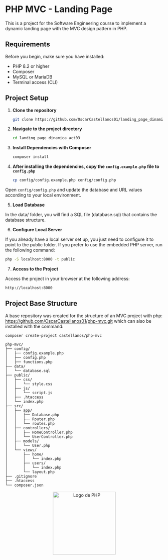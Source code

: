 # PHP MVC - Landing Page
This is a project for the Software Engineering course to implement a dynamic landing page with the MVC design pattern in PHP.

## Requirements

Before you begin, make sure you have installed:

- PHP 8.2 or higher
- Composer
- MySQL or MariaDB
- Terminal access (CLI)


## Project Setup

1. **Clone the repository**

    ```bash
    git clone https://github.com/OscarCastellanos01/landing_page_dinamica_act03.git
    ```

2. **Navigate to the project directory**
   ```bash
   cd landing_page_dinamica_act03
   ```

3. **Install Dependencies with Composer**

    ```bash
    composer install
    ```

4. **After installing the dependencies, copy the `config.example.php` file to `config.php`**

    ```bash
    cp config/config.example.php config/config.php
    ```

Open `config/config.php` and update the database and URL values ​​according to your local environment.

5. **Load Database**

In the data/ folder, you will find a SQL file (database.sql) that contains the database structure.

6. **Configure Local Server**

If you already have a local server set up, you just need to configure it to point to the public folder. If you prefer to use the embedded PHP server, run the following command:

```bash
php -S localhost:8000 -t public
```
7. **Access to the Project**

Access the project in your browser at the following address:

```bash
http://localhost:8000
```

## Project Base Structure

A base repository was created for the structure of an MVC project with php: https://github.com/OscarCastellanos01/php-mvc.git which can also be installed with the command:

```
composer create-project castellanos/php-mvc
```

```
php-mvc/
├── config/
│   ├── config.example.php
│   ├── config.php
│   ├── functions.php
├── data/
│   └── database.sql
├── public/
│   ├── css/
│   │   └── style.css
│   ├── js/
│   │   └── script.js
│   ├── .htaccess
│   └── index.php
├── src/
│   ├── app/
│   │   ├── Database.php
│   │   ├── Router.php
│   │   └── routes.php
│   ├── controllers/
│   │   ├── HomeController.php
│   │   └── UserController.php
│   ├── models/
│   │   └── User.php
│   └── views/
│       ├── home/
│       │   └── index.php
│       ├── users/
│       │   └── index.php
│       └── layout.php
├── .gitignore
├── .htaccess
└── composer.json
```

<p align="center">
  <img src="https://upload.wikimedia.org/wikipedia/commons/2/27/PHP-logo.svg" alt="Logo de PHP" width="200" />
</p>
